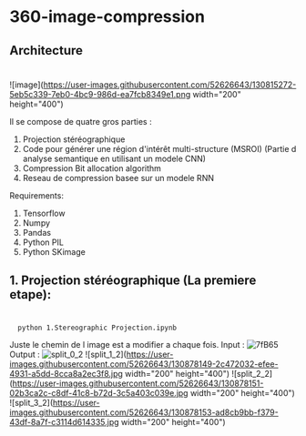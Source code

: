# 360-image-compression

## Architecture<h1>

![image](https://user-images.githubusercontent.com/52626643/130815272-5eb5c339-7eb0-4bc9-986d-ea7fcb8349e1.png width="200" height="400")

Il se compose de quatre gros parties :
1. Projection stéréographique
2. Code pour générer une région d'intérêt multi-structure (MSROI) (Partie d analyse semantique en utilisant un modele CNN)
3. Compression Bit allocation algorithm 
4.  Reseau de compression basee sur un modele RNN 

Requirements:
1. Tensorflow
2. Numpy
3. Pandas
4. Python PIL
5. Python SKimage

## 1. Projection stéréographique (La premiere etape): <h1>
  
```
  python 1.Stereographic Projection.ipynb
```
Juste le chemin de l image est a modifier a chaque fois.
 Input :
  ![7fB65](https://user-images.githubusercontent.com/52626643/130878082-6fed98e1-d5b1-463d-98ee-7d508a59d72d.jpg)
 Output :
![split_0_2](https://user-images.githubusercontent.com/52626643/130878144-23be5f23-8683-473b-b89e-d5bca3a339ca.jpg)
![split_1_2](https://user-images.githubusercontent.com/52626643/130878149-2c472032-efee-4931-a5dd-8cca8a2ec3f8.jpg width="200" height="400")
![split_2_2](https://user-images.githubusercontent.com/52626643/130878151-02b3ca2c-c8df-41c8-b72d-3c5a403c039e.jpg width="200" height="400")
![split_3_2](https://user-images.githubusercontent.com/52626643/130878153-ad8cb9bb-f379-43df-8a7f-c3114d614335.jpg width="200" height="400")


  
  
  
  
  
  
